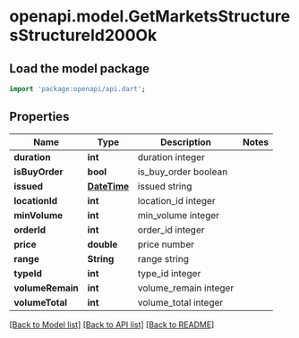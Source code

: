 # openapi.model.GetMarketsStructuresStructureId200Ok

## Load the model package
```dart
import 'package:openapi/api.dart';
```

## Properties
Name | Type | Description | Notes
------------ | ------------- | ------------- | -------------
**duration** | **int** | duration integer | 
**isBuyOrder** | **bool** | is_buy_order boolean | 
**issued** | [**DateTime**](DateTime.md) | issued string | 
**locationId** | **int** | location_id integer | 
**minVolume** | **int** | min_volume integer | 
**orderId** | **int** | order_id integer | 
**price** | **double** | price number | 
**range** | **String** | range string | 
**typeId** | **int** | type_id integer | 
**volumeRemain** | **int** | volume_remain integer | 
**volumeTotal** | **int** | volume_total integer | 

[[Back to Model list]](../README.md#documentation-for-models) [[Back to API list]](../README.md#documentation-for-api-endpoints) [[Back to README]](../README.md)


